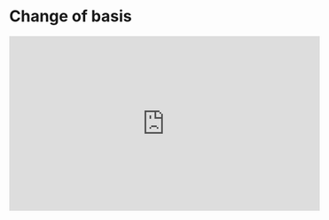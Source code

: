 # Change of basis

<iframe width="560" height="315" src="https://www.youtube.com/embed/P2LTAUO1TdA" frameborder="0" allow="accelerometer; autoplay; clipboard-write; encrypted-media; gyroscope; picture-in-picture" allowfullscreen></iframe>
